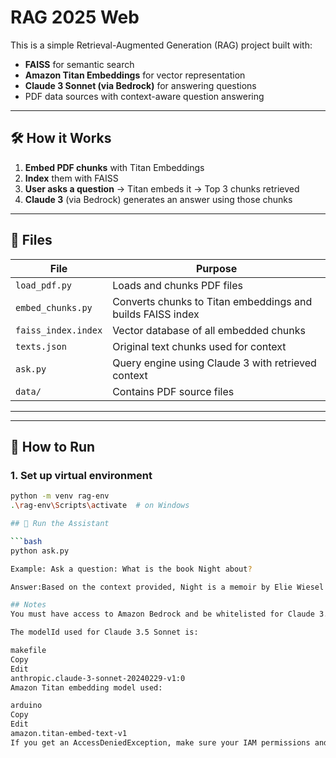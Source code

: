 # RAG 2025 Web

This is a simple Retrieval-Augmented Generation (RAG) project built with:
-  **FAISS** for semantic search
-  **Amazon Titan Embeddings** for vector representation
-  **Claude 3 Sonnet (via Bedrock)** for answering questions
-  PDF data sources with context-aware question answering

---

## 🛠️ How it Works

1. **Embed PDF chunks** with Titan Embeddings
2. **Index** them with FAISS
3. **User asks a question** → Titan embeds it → Top 3 chunks retrieved
4. **Claude 3** (via Bedrock) generates an answer using those chunks

---

## 📁 Files

| File | Purpose |
|------|---------|
| `load_pdf.py` | Loads and chunks PDF files |
| `embed_chunks.py` | Converts chunks to Titan embeddings and builds FAISS index |
| `faiss_index.index` | Vector database of all embedded chunks |
| `texts.json` | Original text chunks used for context |
| `ask.py` | Query engine using Claude 3 with retrieved context |
| `data/` | Contains PDF source files |

---

---

## 🚀 How to Run

### 1. Set up virtual environment

```bash
python -m venv rag-env
.\rag-env\Scripts\activate  # on Windows

## 🚀 Run the Assistant

```bash
python ask.py

Example: Ask a question: What is the book Night about?

Answer:Based on the context provided, Night is a memoir by Elie Wiesel about...

## Notes
You must have access to Amazon Bedrock and be whitelisted for Claude 3.

The modelId used for Claude 3.5 Sonnet is:

makefile
Copy
Edit
anthropic.claude-3-sonnet-20240229-v1:0
Amazon Titan embedding model used:

arduino
Copy
Edit
amazon.titan-embed-text-v1
If you get an AccessDeniedException, make sure your IAM permissions and Bedrock access are configured.


